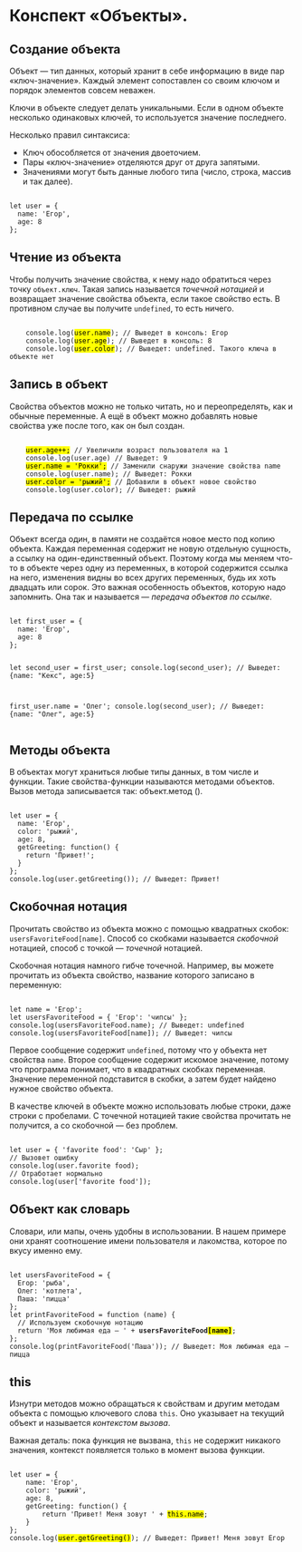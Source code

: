 <h1>Конспект «Объекты».</h1>
<h2>Создание объекта</h2>

<p>Объект — тип данных, который хранит в себе информацию в виде пар «ключ-значение». Каждый элемент сопоставлен со своим
    ключом и порядок элементов совсем неважен.</p>
<p>Ключи в объекте следует делать уникальными. Если в одном объекте
    несколько одинаковых ключей, то используется значение последнего.</p>
<p>Несколько правил синтаксиса:</p>
<ul>
    <li>Ключ обособляется от значения двоеточием.</li>
    <li>Пары «ключ-значение» отделяются друг от друга запятыми.</li>
    <li>Значениями могут быть данные любого типа (число, строка, массив и так далее).</li>
</ul>
<pre><code>
let user = {
  name: 'Егор',
  age: 8
};
</code></pre>

<h2>Чтение из объекта</h2>

<p>Чтобы получить значение свойства, к нему надо обратиться через точку <code>объект.ключ</code>.
    Такая запись называется <i>точечной нотацией</i> и возвращает значение свойства объекта, если такое свойство есть. В
    противном случае вы получите <code>undefined</code>, то есть ничего.</p>
<pre><code>
    console.log(<mark>user.name</mark>); // Выведет в консоль: Егор
    console.log(<mark>user.age</mark>); // Выведет в консоль: 8
    console.log(<mark>user.color</mark>); // Выведет: undefined. Такого ключа в объекте нет
</code></pre>

<h2>Запись в объект</h2>

<p>Свойства объектов можно не только читать, но и переопределять, как и обычные переменные. А ещё в
    объект можно добавлять новые свойства уже после того, как он был создан.</p>
<pre><code>
    <mark>user.age++;</mark> // Увеличили возраст пользователя на 1
    console.log(user.age) // Выведет: 9
    <mark>user.name = 'Рокки';</mark> // Заменили снаружи значение свойства name
    console.log(user.name); // Выведет: Рокки
    <mark>user.color = 'рыжий';</mark> // Добавили в объект новое свойство
    console.log(user.color); // Выведет: рыжий
</code></pre>

<h2>Передача по ссылке</h2>
<p>Объект всегда один, в памяти не создаётся новое место под копию объекта. Каждая переменная содержит не новую
    отдельную сущность, а ссылку на один-единственный объект. Поэтому когда мы меняем что-то в объекте через одну из
    переменных, в которой содержится ссылка на него, изменения видны во всех других переменных, будь их хоть двадцать
    или сорок. Это важная особенность объектов, которую надо запомнить. Она так и называется — <i>передача объектов по
        ссылке</i>.</p>
<pre><code>
let first_user = {
  name: 'Егор',
  age: 8
};

let second_user = first_user;
console.log(second_user); // Выведет: {name: "Кекс", age:5}

first_user.name = 'Олег';
console.log(second_user); // Выведет: {name: "Олег", age:5}
</code></pre>

<h2>Методы объекта</h2>
<p>В объектах могут храниться любые типы данных, в том числе и функции. Такие свойства-функции называются методами
    объектов. Вызов метода записывается так: объект.метод ().</p>

<pre><code>
let user = {
  name: 'Егор',
  color: 'рыжий',
  age: 8,
  getGreeting: function() {
    return 'Привет!';
  }
};
console.log(user.getGreeting()); // Выведет: Привет!
</code></pre>

<h2>Скобочная нотация</h2>

<p>Прочитать свойство из объекта можно с помощью квадратных скобок: <code>usersFavoriteFood[name]</code>. Способ со
    скобками называется <i>скобочной</i> нотацией, способ с точкой — <i>точечной</i> нотацией.</p><p>Скобочная нотация
    намного гибче точечной. Например, вы можете прочитать из объекта свойство, название которого записано в
    переменную:</p>

<pre><code>
let name = 'Егор';
let usersFavoriteFood = { 'Егор': 'чипсы' };
console.log(usersFavoriteFood.name); // Выведет: undefined
console.log(usersFavoriteFood[name]); // Выведет: чипсы
</code></pre>

<p>Первое сообщение содержит <code>undefined</code>, потому что у объекта нет свойства <code>name</code>. Второе
    сообщение содержит искомое значение, потому что программа понимает, что в квадратных скобках переменная. Значение
    переменной подставится в скобки, а затем будет найдено нужное свойство объекта.</p>
<p>В качестве ключей в объекте можно использовать любые строки, даже строки с пробелами. С точечной нотацией такие
    свойства прочитать не получится, а со скобочной — без проблем.</p>
<pre><code>
let user = { 'favorite food': 'Сыр' };
// Вызовет ошибку
console.log(user.favorite food);
// Отработает нормально
console.log(user['favorite food']);
</code></pre>

<h2>Объект как словарь</h2>
<p>Словари, или мапы, очень удобны в использовании. В нашем примере они хранят соотношение имени пользователя и лакомства, которое по вкусу именно ему.</p>
<pre><code>
let usersFavoriteFood = {
  Егор: 'рыба',
  Олег: 'котлета',
  Паша: 'пицца'
};
let printFavoriteFood = function (name) {
  // Используем скобочную нотацию
  return 'Моя любимая еда — ' + <b>usersFavoriteFood<mark>[name]</mark></b>;
};
console.log(printFavoriteFood('Паша')); // Выведет: Моя любимая еда — пицца</code></pre>

<h2>this</h2>

<p>Изнутри методов можно обращаться к свойствам и другим методам объекта с помощью ключевого слова <code>this</code>. Оно 
    указывает на текущий объект и называется <i>контекстом вызова</i>.</p>
<p>Важная деталь: пока функция не вызвана, <code>this</code> не содержит никакого значения, контекст 
    появляется только в момент вызова функции.</p>
<pre><code>
let user = {
    name: 'Егор',
    color: 'рыжий',
    age: 8,
    getGreeting: function() {
        return 'Привет! Меня зовут ' + <mark>this.name</mark>;
    }
};
console.log(<mark>user.getGreeting()</mark>); // Выведет: Привет! Меня зовут Егор
</code></pre>
